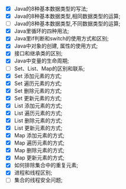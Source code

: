 + [x] Java的8种基本数据类型的写法;
+ [x] Java的8种基本数据类型,相同数据类型的运算;
+ [ ] Java的8种基本数据类型,不同数据类型的运算;
+ [x] Java里循环的四种用法;
+ [x] Java里if判断和switch的使用方式和区别;
+ [x] Java中对象的创建, 属性的使用方式;
+ [x] 接口和继承类的区别; 
+ [x] Java中变量的生命周期;
+ [ ] Set、List、Map的区别和联系;
+ [x] Set 添加元素的方式;
+ [x] Set 遍历元素的方式;
+ [x] Set 删除元素的方式;
+ [x] Set 更新元素的方式;
+ [x] List 添加元素的方式;
+ [x] List 遍历元素的方式;
+ [x] List 删除元素的方式;
+ [x] List 更新元素的方式;
+ [x] Map 添加元素的方式;
+ [x] Map 遍历元素的方式;
+ [x] Map 删除元素的方式;
+ [x] Map 更新元素的方式;
+ [x] 如何排除集合中的重复元素;
+ [x] 进程和线程区别;
+ [ ] 集合的线程安全问题;